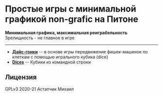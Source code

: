# Простые игры с минимальной графикой non-grafic на Питоне

**Минимальная графика, максимальная реиграбельность**  
Зрелищность - не главное в игре

---


* [**Дайс-гонки**](dice-racing/README-RUS.md) -- в основе игры передвижение фишек-машинок по клеткам с помощью игрального кубика (dice}
* [**Dices**](dices/) -- Кубики из командной строки


## Лицензия

GPLv3 2020-21 Астапчик Михаил
